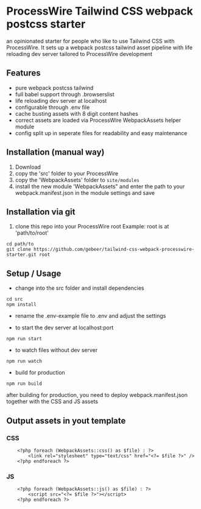 # ProcessWire Tailwind CSS webpack postcss starter

an opinionated starter for people who like to use Tailwind CSS with ProcessWire. It sets up a webpack postcss tailwind  asset pipeline with life reloading dev server tailored to ProcessWire development

## Features
- pure webpack postcss tailwind
- full babel support through .browserslist
- life reloading dev server at localhost
- configurable through .env file
- cache busting assets with 8 digit content hashes
- correct assets are loaded via ProcessWire WebpackAssets helper module
- config split up in seperate files for readability and easy maintenance

## Installation (manual way)
1. Download
2. copy the 'src' folder to your ProcessWire
3. copy the 'WebpackAssets' folder to `site/modules`
4. install the new module 'WebpackAssets" and enter the path to your webpack.manifest.json in the module settings and save

## Installation via git
1. clone this repo into your ProcessWire root
Example: root is at 'path/to/root'
```
cd path/to
git clone https://github.com/gebeer/tailwind-css-webpack-processwire-starter.git root
```
## Setup / Usage
- change into the src folder and install dependencies
```
cd src
npm install
```
- rename the .env-example file to .env and adjust the settings

- to start the dev server at localhost:port
```
npm run start
```

- to watch files without dev server
```
npm run watch
```

- build for production
```
npm run build
```
after building for production, you need to deploy webpack.manifest.json together with the CSS and JS assets

## Output assets in yout template

### CSS
```
	<?php foreach (WebpackAssets::css() as $file) : ?>
		<link rel="stylesheet" type="text/css" href="<?= $file ?>" />
	<?php endforeach ?>

```
### JS
```
	<?php foreach (WebpackAssets::js() as $file) : ?>
		<script src="<?= $file ?>"></script>
	<?php endforeach ?>
```
